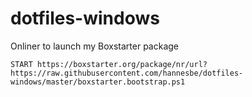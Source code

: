 # dotfiles-windows

Onliner to launch my Boxstarter package

`START https://boxstarter.org/package/nr/url?https://raw.githubusercontent.com/hannesbe/dotfiles-windows/master/boxstarter.bootstrap.ps1`
